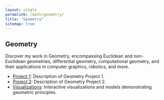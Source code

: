```yaml
---
layout: single
permalink: /math/geometry/
title: "Geometry"
sitemap: true
---
```


## Geometry

Discover my work in Geometry, encompassing Euclidean and non-Euclidean geometries, differential geometry, computational geometry, and their applications in computer graphics, robotics, and more.

- [Project 1](#): Description of Geometry Project 1.
- [Project 2](#): Description of Geometry Project 2.
- [Visualizations](#): Interactive visualizations and models demonstrating geometric principles.
